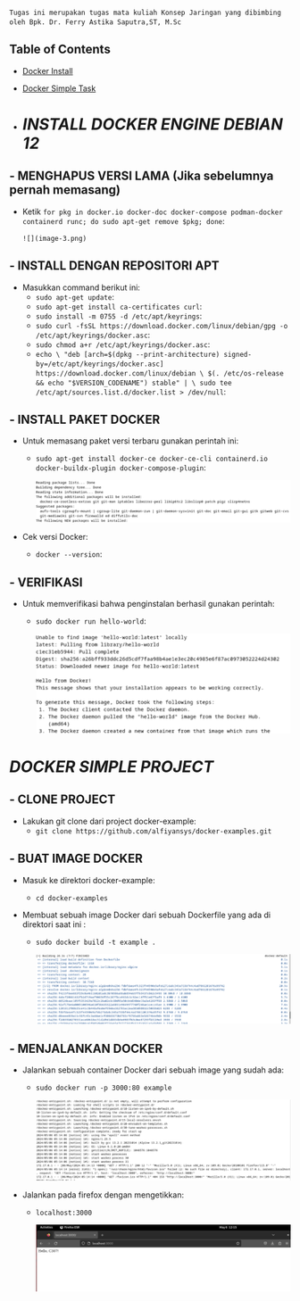 

`Tugas ini merupakan tugas mata kuliah Konsep Jaringan yang dibimbing oleh Bpk. Dr. Ferry Astika Saputra,ST, M.Sc`

## Table of Contents
- [Docker Install](#install-docker-engine-debian-12)
- [Docker Simple Task](#docker-simple-project)

- # _INSTALL DOCKER ENGINE DEBIAN 12_

## - MENGHAPUS VERSI LAMA (Jika sebelumnya pernah memasang)

- Ketik `for pkg in docker.io docker-doc docker-compose podman-docker containerd runc; do sudo apt-get remove $pkg; done`:
  
      ![](image-3.png)

## - INSTALL DENGAN REPOSITORI APT

- Masukkan command berikut ini:
  - `sudo apt-get update`:
  - `sudo apt-get install ca-certificates curl`:
  - `sudo install -m 0755 -d /etc/apt/keyrings`:
  - `sudo curl -fsSL https://download.docker.com/linux/debian/gpg -o /etc/apt/keyrings/docker.asc`:
  - `sudo chmod a+r /etc/apt/keyrings/docker.asc`:
  - `echo \
  "deb [arch=$(dpkg --print-architecture) signed-by=/etc/apt/keyrings/docker.asc] https://download.docker.com/linux/debian \
  $(. /etc/os-release && echo "$VERSION_CODENAME") stable" | \
  sudo tee /etc/apt/sources.list.d/docker.list > /dev/null`:

  
## - INSTALL PAKET DOCKER

- Untuk memasang paket versi terbaru gunakan perintah ini:
  - `sudo apt-get install docker-ce docker-ce-cli containerd.io docker-buildx-plugin docker-compose-plugin`:
    
    ![](image-4.png)
    
- Cek versi Docker:
  - `docker --version`:
    

## - VERIFIKASI

- Untuk memverifikasi bahwa penginstalan berhasil gunakan perintah:
  - `sudo docker run hello-world`:
    
      ![](image-5.png)



# _DOCKER SIMPLE PROJECT_

## - CLONE PROJECT

- Lakukan git clone dari project docker-example: 
  - `git clone https://github.com/alfiyansys/docker-examples.git`
  
## - BUAT IMAGE DOCKER

- Masuk ke direktori docker-example:
  - `cd docker-examples`

- Membuat sebuah image Docker dari sebuah Dockerfile yang ada di direktori saat ini :
  - `sudo docker build -t example .`

     ![](image.png)

## - MENJALANKAN DOCKER

- Jalankan sebuah container Docker dari sebuah image yang sudah ada:
  - `sudo docker run -p 3000:80 example`

      ![](image-1.png)
    
- Jalankan pada firefox dengan mengetikkan:
  - `localhost:3000`
    
    ![](image-2.png)